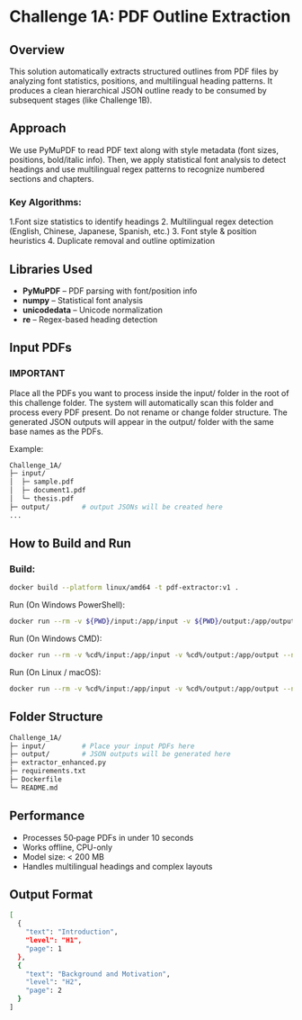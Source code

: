# Challenge 1A: PDF Outline Extraction

## Overview
This solution automatically extracts structured outlines from PDF files by analyzing font statistics, positions, and multilingual heading patterns.
It produces a clean hierarchical JSON outline ready to be consumed by subsequent stages (like Challenge 1B).

## Approach
We use PyMuPDF to read PDF text along with style metadata (font sizes, positions, bold/italic info).
Then, we apply statistical font analysis to detect headings and use multilingual regex patterns to recognize numbered sections and chapters.

### Key Algorithms:
1.Font size statistics to identify headings
2. Multilingual regex detection (English, Chinese, Japanese, Spanish, etc.)
3. Font style & position heuristics
4. Duplicate removal and outline optimization

## Libraries Used
- **PyMuPDF** – PDF parsing with font/position info
- **numpy** – Statistical font analysis
- **unicodedata** – Unicode normalization
- **re** – Regex-based heading detection

## Input PDFs
### **IMPORTANT**
Place all the PDFs you want to process inside the input/ folder in the root of this challenge folder.
The system will automatically scan this folder and process every PDF present.
Do not rename or change folder structure.
The generated JSON outputs will appear in the output/ folder with the same base names as the PDFs.

Example:
```bash
Challenge_1A/
├─ input/
│  ├─ sample.pdf
│  ├─ document1.pdf
│  └─ thesis.pdf
├─ output/        # output JSONs will be created here
...
```


## How to Build and Run

### Build:
```bash
docker build --platform linux/amd64 -t pdf-extractor:v1 .
```
Run (On Windows PowerShell):
```bash
docker run --rm -v ${PWD}/input:/app/input -v ${PWD}/output:/app/output --network none pdf-extractor:v1
```

Run (On Windows CMD):
```bash
docker run --rm -v %cd%/input:/app/input -v %cd%/output:/app/output --network none pdf-extractor:v1
```

Run (On Linux / macOS):
```bash
docker run --rm -v %cd%/input:/app/input -v %cd%/output:/app/output --network none pdf-extractor:v1
```
## Folder Structure
```bash
Challenge_1A/
├─ input/         # Place your input PDFs here
├─ output/        # JSON outputs will be generated here
├─ extractor_enhanced.py
├─ requirements.txt
├─ Dockerfile
└─ README.md
```

## Performance
-  Processes 50‑page PDFs in under 10 seconds
-  Works offline, CPU-only
-  Model size: < 200 MB
-  Handles multilingual headings and complex layouts

## Output Format
```bash
[
  {
    "text": "Introduction",
    "level": "H1",
    "page": 1
  },
  {
    "text": "Background and Motivation",
    "level": "H2",
    "page": 2
  }
]
```

